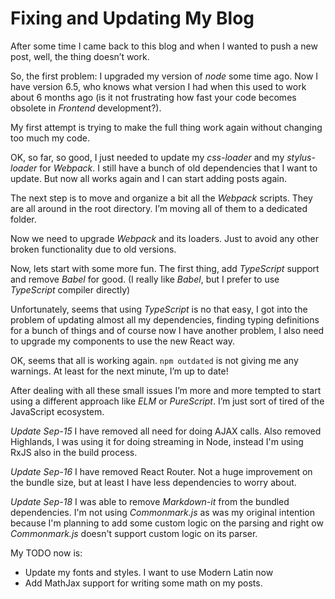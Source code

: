 Fixing and Updating My Blog
===========================

After some time I came back to this blog and when I wanted to push a new post, well, the thing doesn’t work.

So, the first problem: I upgraded my version of _node_ some time ago. Now I have version 6.5, who knows what version I had when this used to work about 6 months ago (is it not frustrating how fast your code becomes obsolete in _Frontend_ development?).

My first attempt is trying to make the full thing work again without changing too much my code.

OK, so far, so good, I just needed to update my _css-loader_ and my _stylus-loader_ for _Webpack_. I still have a bunch of old dependencies that I want to update. But now all works again and I can start adding posts again.

The next step is to move and organize a bit all the _Webpack_ scripts. They are all around in the root directory. I’m moving all of them to a dedicated folder.

Now we need to upgrade _Webpack_ and its loaders. Just to avoid any other broken functionality due to old versions.

Now, lets start with some more fun. The first thing, add _TypeScript_ support and remove _Babel_ for good. (I really like _Babel_, but I prefer to use _TypeScript_ compiler directly)

Unfortunately, seems that using _TypeScript_ is no that easy, I got into the problem of updating almost all my dependencies, finding typing definitions for a bunch of things and of course now I have another problem, I also need to upgrade my components to use the new React way.

OK, seems that all is working again. `npm outdated` is not giving me any warnings. At least for the next minute, I’m up to date!

After dealing with all these small issues I’m more and more tempted to start using a different approach like _ELM_ or _PureScript_. I’m just sort of tired of the JavaScript ecosystem.

_Update Sep-15_ I have removed all need for doing AJAX calls. Also removed Highlands, I was using it for doing streaming in Node, instead I'm using RxJS also in the build process.

_Update Sep-16_ I have removed React Router. Not a huge improvement on the bundle size, but at least I have less dependencies to worry about. 

_Update Sep-18_ I was able to remove _Markdown-it_ from the bundled dependencies. I'm not using _Commonmark.js_ as was my original intention because I'm planning to add some custom logic on the parsing and right ow _Commonmark.js_ doesn't support custom logic on its parser. 

My TODO now is:

* Update my fonts and styles. I want to use Modern Latin now
* Add MathJax support for writing some math on my posts.
